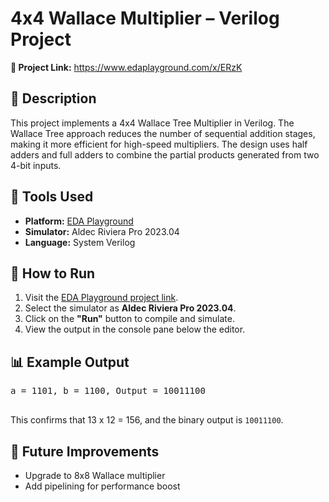 <!DOCTYPE html>
<html lang="en">
<head>
  <meta charset="UTF-8">
  
 
    
</head>
<body>

  <h1>4x4 Wallace Multiplier – Verilog Project</h1>

  <div class="section">
    <strong>🔗 Project Link:</strong>
    <a href="https://www.edaplayground.com/x/ERzK" target="_blank">https://www.edaplayground.com/x/ERzK</a>
  </div>

  <div class="section">
    <h2>📌 Description</h2>
    <p>This project implements a 4x4 Wallace Tree Multiplier in Verilog. The Wallace Tree approach reduces the number of sequential addition stages, making it more efficient for high-speed multipliers. The design uses half adders and full adders to combine the partial products generated from two 4-bit inputs.</p>
  </div>

  <div class="section">
    <h2>🧰 Tools Used</h2>
    <ul>
      <li><strong>Platform:</strong> <a href="https://www.edaplayground.com" target="_blank">EDA Playground</a></li>
      <li><strong>Simulator:</strong> Aldec Riviera Pro 2023.04</li>
      <li><strong>Language:</strong> System Verilog </li>
    </ul>
  </div>

  <div class="section">
    <h2>🧪 How to Run</h2>
    <ol>
      <li>Visit the <a href="https://www.edaplayground.com/x/ERzK" target="_blank">EDA Playground project link</a>.</li>
      <li>Select the simulator as <strong>Aldec Riviera Pro 2023.04</strong>.</li>
      <li>Click on the <strong>"Run"</strong> button to compile and simulate.</li>
      <li>View the output in the console pane below the editor.</li>
    </ol>
  </div>

  <div class="section">
    <h2>📊 Example Output</h2>
    <pre>
a = 1101, b = 1100, Output = 10011100
    </pre>
    <p>This confirms that 13 x 12 = 156, and the binary output is <code>10011100</code>.</p>
  </div>

  <div class="section">
    <h2>🚀 Future Improvements</h2>
    <ul>
      <li>Upgrade to 8x8 Wallace multiplier</li>
      <li>Add pipelining for performance boost</li>
    
    
  </div>



</body>
</html>
